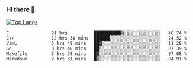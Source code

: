 ### Hi there 👋

<!--
**3Xpl0it3r/3Xpl0it3r** is a ✨ _special_ ✨ repository because its `README.md` (this file) appears on your GitHub profile.

Here are some ideas to get you started:

- 🔭 I’m currently working on ...
- 🌱 I’m currently learning ...
- 👯 I’m looking to collaborate on ...
- 🤔 I’m looking for help with ...
- 💬 Ask me about ...
- 📫 How to reach me: ...
- 😄 Pronouns: ...
- ⚡ Fun fact: ...
-->


[![Top Langs](https://github-readme-stats.vercel.app/api/top-langs/?username=3Xpl0it3r&layout=compact)](https://github.com/3Xpl0it3r/3Xpl0it3r)

<!--START_SECTION:waka-->

```text
C                21 hrs          ██████████▒░░░░░░░░░░░░░░   40.74 %
C++              12 hrs 38 mins  ██████░░░░░░░░░░░░░░░░░░░   24.52 %
VimL             5 hrs 49 mins   ██▓░░░░░░░░░░░░░░░░░░░░░░   11.28 %
Go               3 hrs 48 mins   ██░░░░░░░░░░░░░░░░░░░░░░░   07.39 %
Makefile         3 hrs 38 mins   █▓░░░░░░░░░░░░░░░░░░░░░░░   07.08 %
Markdown         2 hrs 31 mins   █▒░░░░░░░░░░░░░░░░░░░░░░░   04.91 %
```

<!--END_SECTION:waka-->
